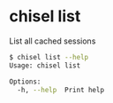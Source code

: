 # chisel list

List all cached sessions

```bash
$ chisel list --help
Usage: chisel list

Options:
  -h, --help  Print help
```